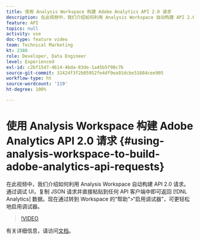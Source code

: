 ```yaml
---
title: 使用 Analysis Workspace 构建 Adobe Analytics API 2.0 请求
description: 在此视频中，我们介绍如何利用 Analysis Workspace 自动构建 API 2.0 请求。通过调试 UI，复制 JSON 请求并直接粘贴到任何 API 客户端中即可返回 Analytics 数据。
feature: API
topics: null
activity: use
doc-type: feature video
team: Technical Marketing
kt: 2386
role: Developer, Data Engineer
level: Experienced
exl-id: c2bf15d7-4614-4bda-83de-1a45b5f98c7b
source-git-commit: 32424f3f2b05952fe4df9ea91dcbe51684cee905
workflow-type: ht
source-wordcount: '119'
ht-degree: 100%

---
```


# 使用 Analysis Workspace 构建 Adobe Analytics API 2.0 请求 {#using-analysis-workspace-to-build-adobe-analytics-api-requests}

在此视频中，我们介绍如何利用 Analysis Workspace 自动构建 API 2.0 请求。通过调试 UI，复制 JSON 请求并直接粘贴到任何 API 客户端中即可返回 [!DNL Analytics] 数据。现在通过转到 Workspace 的“帮助”>“启用调试器”，可更轻松地启用调试器。

>[!VIDEO](https://video.tv.adobe.com/v/25890/?quality=12)

有关详细信息，请访问[文档](https://www.adobe.io/apis/experiencecloud/analytics/docs.html#!AdobeDocs/analytics-2.0-apis/master/reporting-tricks.md)。
